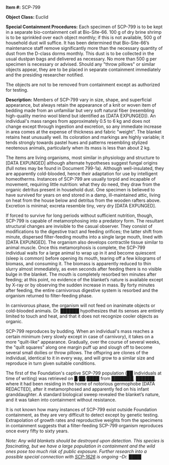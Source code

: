 **Item #:** SCP-799

**Object Class:** Euclid

**Special Containment Procedures:** Each specimen of SCP-799 is to be kept in a separate bio-containment cell at Bio-Site-66. 100 g of dry brine shrimp is to be sprinkled over each object monthly; if this is not available, 500 g of household dust will suffice. It has been determined that Bio-Site-66’s maintenance staff remove significantly more than the necessary quantity of dust from the D-class dorms monthly. This dust is to be collected in the usual dustpan bags and delivered as necessary. No more than 500 g per specimen is necessary or advised. Should any "throw pillows" or similar objects appear, they are to be placed in separate containment immediately and the presiding researcher notified.

The objects are not to be removed from containment except as authorized for testing.

**Description:** Members of SCP-799 vary in size, shape, and superficial appearance, but always retain the appearance of a knit or woven item of bedding made from an unfamiliar but very soft natural fiber (resembling high-quality merino wool blend but identified as \[DATA EXPUNGED\]). An individual's mass ranges from approximately 0.5 to 6 kg and does not change except through ingestion and excretion, so any immediate increase in area comes at the expense of thickness and fabric "weight". The blanket retains heat unusually well. Its coloration and markings are highly variable; it tends strongly towards pastel hues and patterns resembling stylized neotenous animals, particularly when its mass is less than about 2 kg.

The items are living organisms, most similar in physiology and structure to \[DATA EXPUNGED\] although alternate hypotheses suggest fungal origins (full notes may be found in Document 799-1a). Although well-insulated, they are apparently cold-blooded, hence their adaptation for use by intelligent homeotherms. Instances of SCP-799 are usually torpid and incapable of movement, requiring little nutrition: what they do need, they draw from the organic detritus present in household dust. One specimen is believed to have survived for years on end stored in a damp, ill-maintained attic, living on heat from the house below and detritus from the wooden rafters above. Excretion is minimal; excreta resemble tiny, very dry \[DATA EXPUNGED\].

If forced to survive for long periods without sufficient nutrition, though, SCP-799 is capable of metamorphosing into a predatory form. The resultant structural changes are invisible to the casual observer. They consist of modifications to the digestive tract and feeding orifices; the latter shift from minute, dispersed filter-feeding mouths into a single large mouth, lined with \[DATA EXPUNGED\]. The organism also develops contractile tissue similar to animal muscle. Once this metamorphosis is complete, the SCP-799 individual waits for a large animal to wrap up in it and become quiescent (sleep is common) before opening its mouth, tearing off a few kilograms of biomass, and consuming it. The biomass is apparently reduced to thin slurry almost immediately, as even seconds after feeding there is no visible bulge in the blanket. The mouth is completely resorbed ten minutes after feeding; at this point, no evidence of the blanket’s nature is available except by X-ray or by observing the sudden increase in mass. By forty minutes after feeding, the entire carnivorous digestive system is resorbed and the organism returned to filter-feeding phase.

In carnivorous phase, the organism will not feed on inanimate objects or cold-blooded animals. Dr. ██████ hypothesizes that its senses are entirely limited to touch and heat, and that it does not recognize cooler objects as organic.

SCP-799 reproduces by budding. When an individual's mass reaches a certain minimum (very slowly except in case of carnivory), it takes on a more "quilt-like" appearance. Gradually, over the course of several weeks, the "quilt squares" along one margin puff up and slough off to become several small doilies or throw pillows. The offspring are clones of the individual, identical to it in every way, and will grow to a similar size and reproduce in turn given suitable conditions.

The first of the Foundation's captive SCP-799 population (██ individuals at time of writing) was retrieved on █/██/████ from ███████, ██████, where it had been residing in the home of notorious germophobe \[DATA REDACTED\], after it metamorphosed and apparently fed on his infant granddaughter. A standard biological sweep revealed the blanket’s nature, and it was taken into containment without resistance.

It is not known how many instances of SCP-799 exist outside Foundation containment, as they are very difficult to detect except by genetic testing. Extrapolation of growth rates and reproductive weights from the specimens in containment suggests that a filter-feeding SCP-799 organism reproduces once every fifty to sixty years.

_Note: Any wild blankets should be destroyed upon detection. This species is fascinating, but we have a large population in containment and the wild ones pose too much risk of public exposure. Further research into a possible special connection with [SCP-1626](/scp-1626) is ongoing –Dr. ████_